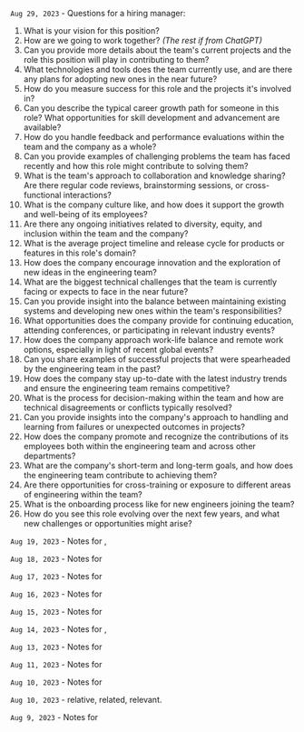 `Aug 29, 2023` - Questions for a hiring manager:
1. What is your vision for this position?
2. How are we going to work together? *(The rest if from ChatGPT)*
3. Can you provide more details about the team's current projects and the role this position will play in contributing to them?
4. What technologies and tools does the team currently use, and are there any plans for adopting new ones in the near future?
5. How do you measure success for this role and the projects it's involved in?
6. Can you describe the typical career growth path for someone in this role? What opportunities for skill development and advancement are available?
7. How do you handle feedback and performance evaluations within the team and the company as a whole?
8. Can you provide examples of challenging problems the team has faced recently and how this role might contribute to solving them?
9. What is the team's approach to collaboration and knowledge sharing? Are there regular code reviews, brainstorming sessions, or cross-functional interactions?
10. What is the company culture like, and how does it support the growth and well-being of its employees?
11. Are there any ongoing initiatives related to diversity, equity, and inclusion within the team and the company?
12. What is the average project timeline and release cycle for products or features in this role's domain?
13. How does the company encourage innovation and the exploration of new ideas in the engineering team?
14. What are the biggest technical challenges that the team is currently facing or expects to face in the near future?
15. Can you provide insight into the balance between maintaining existing systems and developing new ones within the team's responsibilities?
16. What opportunities does the company provide for continuing education, attending conferences, or participating in relevant industry events?
17. How does the company approach work-life balance and remote work options, especially in light of recent global events?
18. Can you share examples of successful projects that were spearheaded by the engineering team in the past?
19. How does the company stay up-to-date with the latest industry trends and ensure the engineering team remains competitive?
20. What is the process for decision-making within the team and how are technical disagreements or conflicts typically resolved?
21. Can you provide insights into the company's approach to handling and learning from failures or unexpected outcomes in projects?
22. How does the company promote and recognize the contributions of its employees both within the engineering team and across other departments?
23. What are the company's short-term and long-term goals, and how does the engineering team contribute to achieving them?
24. Are there opportunities for cross-training or exposure to different areas of engineering within the team?
25. What is the onboarding process like for new engineers joining the team?
26. How do you see this role evolving over the next few years, and what new challenges or opportunities might arise?

`Aug 19, 2023` - Notes for [](/17_notes/13-why_you_should_check_your_secrets_into_git.md), [](/17_notes/14-how_to_get_started_with_async.md)

`Aug 18, 2023` - Notes for [](/17_notes/12-what_is_a_directly_responsible_individual.md)

`Aug 17, 2023` - Notes for [](/17_notes/11-cognitive_load_is_what_matters.md)

`Aug 16, 2023` - Notes for [](/17_notes/10-github_accelerator.rst)

`Aug 15, 2023` - Notes for [](/17_notes/09-objective_driven_ai.md)

`Aug 14, 2023` - Notes for [](/17_notes/07-how_a_startup_loses_its_spark.md), [](/17_notes/08-how_netflix_reinvented_hr.md)

`Aug 13, 2023` - Notes for [](/17_notes/06-team_topologies.md)

`Aug 11, 2023` - Notes for [](/17_notes/04_spikes.md)

`Aug 10, 2023` - Notes for [](/17_notes/02_advice_process.md)

`Aug 10, 2023` - relative, related, relevant.

`Aug 9, 2023` - Notes for [](/17_notes/01_xapo.md)

